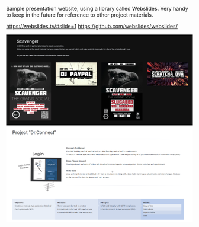 Sample presentation website, using a library called Webslides. Very handy to keep in the future for reference to other project materials.

https://webslides.tv/#slide=1
https://github.com/webslides/webslides/

![webslide](slides/webslide_2.png)
![webslide](slides/webslide_3.png)

